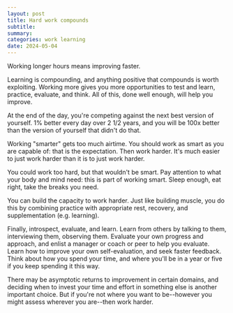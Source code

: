 ```yaml
---
layout: post
title: Hard work compounds
subtitle:
summary:
categories: work learning
date: 2024-05-04
---
```


Working longer hours means improving faster. 

Learning is compounding, and anything positive that compounds is worth exploiting. Working more gives you more opportunities to test and learn, practice, evaluate, and think. All of this, done well enough, will help you improve. 

At the end of the day, you're competing against the next best version of yourself. 1% better every day over 2 1/2 years, and you will be 100x better than the version of yourself that didn't do that.

Working "smarter" gets too much airtime. You should work as smart as you are capable of: that is the expectation. Then work harder. It's much easier to just work harder than it is to just work harder.

You could work too hard, but that wouldn't be smart. Pay attention to what your body and mind need: this is part of working smart. Sleep enough, eat right, take the breaks you need. 

You can build the capacity to work harder. Just like building muscle, you do this by combining practice with appropriate rest, recovery, and supplementation (e.g. learning).

Finally, introspect, evaluate, and learn. Learn from others by talking to them, interviewing them, observing them. Evaluate your own progress and approach, and enlist a manager or coach or peer to help you evaluate. Learn how to improve your own self-evaluation, and seek faster feedback. Think about how you spend your time, and where you'll be in a year or five if you keep spending it this way.

There may be asymptotic returns to improvement in certain domains, and deciding when to invest your time and effort in something else is another important choice. But if you're not where you want to be--however you might assess wherever you are--then work harder.